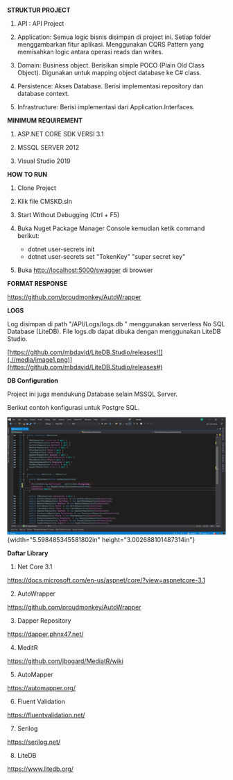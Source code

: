 **STRUKTUR PROJECT**

1.  API : API Project

2.  Application: Semua logic bisnis disimpan di project ini. Setiap
    folder menggambarkan fitur aplikasi. Menggunakan CQRS Pattern yang
    memisahkan logic antara operasi reads dan writes.

3.  Domain: Business object. Berisikan simple POCO (Plain Old Class
    Object). Digunakan untuk mapping object database ke C\# class.

4.  Persistence: Akses Database. Berisi implementasi repository dan
    database context.

5.  Infrastructure: Berisi implementasi dari Application.Interfaces.

**MINIMUM REQUIREMENT**

1.  ASP.NET CORE SDK VERSI 3.1

2.  MSSQL SERVER 2012

3.  Visual Studio 2019

**HOW TO RUN**

1.  Clone Project

2.  Klik file CMSKD.sln

3.  Start Without Debugging (Ctrl + F5)

4.  Buka Nuget Package Manager Console kemudian ketik command berikut:
    -   dotnet user-secrets init
    -   dotnet user-secrets set "TokenKey" "super secret key"

5.  Buka <http://localhost:5000/swagger> di browser 

**FORMAT RESPONSE**

<https://github.com/proudmonkey/AutoWrapper>

**LOGS**

Log disimpan di path "/API/Logs/logs.db " menggunakan serverless No SQL
Database (LiteDB). File logs.db dapat dibuka dengan menggunakan LiteDB
Studio.

[https://github.com/mbdavid/LiteDB.Studio/releases![](.//media/image1.png)](https://github.com/mbdavid/LiteDB.Studio/releases#)

**DB Configuration**

Project ini juga mendukung Database selain MSSQL Server.

Berikut contoh konfigurasi untuk Postgre SQL.

![](.//media/image2.png){width="5.598485345581802in"
height="3.002688101487314in"}

**Daftar Library**

1.  Net Core 3.1

<https://docs.microsoft.com/en-us/aspnet/core/?view=aspnetcore-3.1>

2.  AutoWrapper

<https://github.com/proudmonkey/AutoWrapper>

3.  Dapper Repository

<https://dapper.phnx47.net/>

4.  MeditR

<https://github.com/jbogard/MediatR/wiki>

5.  AutoMapper

<https://automapper.org/>

6.  Fluent Validation

<https://fluentvalidation.net/>

7.  Serilog

<https://serilog.net/>

8.  LiteDB

<https://www.litedb.org/>

